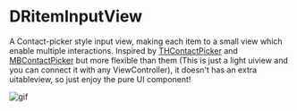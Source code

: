 # DRitemInputView
A Contact-picker style input view, making each item to a small view which enable multiple interactions.
Inspired by [THContactPicker](https://github.com/tristanhimmelman/THContactPicker) and [MBContactPicker](https://github.com/Citrrus/MBContactPicker) but more flexible than them (This is just a light uiview and you can connect it with any ViewController), it doesn't has an extra uitableview, so just enjoy the pure UI component!

![gif](https://cloud.githubusercontent.com/assets/8768646/14769310/e8812276-0a88-11e6-98b8-2c0837378db4.gif)
